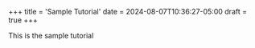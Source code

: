 +++
title = 'Sample Tutorial'
date = 2024-08-07T10:36:27-05:00
draft = true
+++

This is the sample tutorial